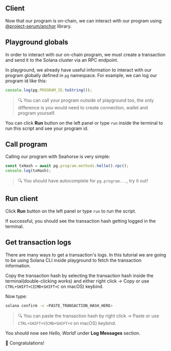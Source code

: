 ## Client

Now that our program is on-chain, we can interact with our program using [@project-serum/anchor](https://www.npmjs.com/package/@project-serum/anchor) library.

## Playground globals

In order to interact with our on-chain program, we must create a transaction and send it to the Solana cluster via an RPC endpoint.

In playground, we already have useful information to interact with our program globally defined in `pg` namespace.
For example, we can log our program id like this:

```ts
console.log(pg.PROGRAM_ID.toString());
```

> 🔍️ You can call your program outside of playground too, the only difference is you would need to create connection, wallet and program yourself.

You can click **Run** button on the left panel or type `run` inside the terminal to run this script and see your program id.

## Call program

Calling our program with Seahorse is very simple:

```ts
const txHash = await pg.program.methods.hello().rpc();
console.log(txHash);
```

> 🔍️ You should have autocomplete for `pg.program...`, try it out!

## Run client

Click **Run** button on the left panel or type `run` to run the script.

If successful, you should see the transaction hash getting logged in the terminal.

## Get transaction logs

There are many ways to get a transaction's logs. In this tutorial we are going to be using Solana CLI inside playground to fetch the transaction information.

Copy the transaction hash by selecting the transaction hash inside the terminal(double-clicking works) and either right click -> Copy or use `CTRL+SHIFT+C`(`CMD+SHIFT+C` on macOS) keybind.

Now type:

```sh
solana confirm -v <PASTE_TRANSACTION_HASH_HERE>
```

> 🔍️ You can paste the transaction hash by right click -> Paste or use `CTRL+SHIFT+V`(`CMD+SHIFT+V` on macOS) keybind.

You should now see _Hello, World!_ under **Log Messages** section.

🎉️ Congratulations!
